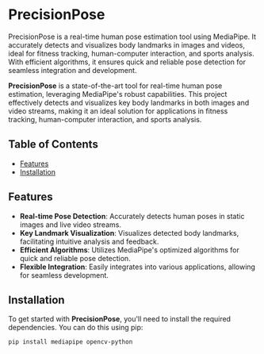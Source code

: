# PrecisionPose
PrecisionPose is a real-time human pose estimation tool using MediaPipe. It accurately detects and visualizes body landmarks in images and videos, ideal for fitness tracking, human-computer interaction, and sports analysis. With efficient algorithms, it ensures quick and reliable pose detection for seamless integration and development.

**PrecisionPose** is a state-of-the-art tool for real-time human pose estimation, leveraging MediaPipe's robust capabilities. This project effectively detects and visualizes key body landmarks in both images and video streams, making it an ideal solution for applications in fitness tracking, human-computer interaction, and sports analysis.

## Table of Contents

- [Features](#features)
- [Installation](#installation)

## Features

- **Real-time Pose Detection**: Accurately detects human poses in static images and live video streams.
- **Key Landmark Visualization**: Visualizes detected body landmarks, facilitating intuitive analysis and feedback.
- **Efficient Algorithms**: Utilizes MediaPipe's optimized algorithms for quick and reliable pose detection.
- **Flexible Integration**: Easily integrates into various applications, allowing for seamless development.

## Installation

To get started with **PrecisionPose**, you'll need to install the required dependencies. You can do this using pip:

```bash
pip install mediapipe opencv-python

